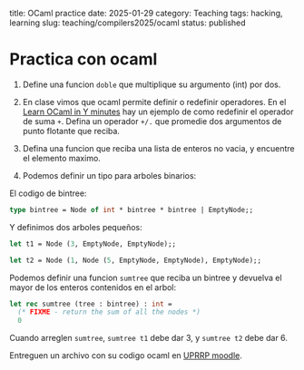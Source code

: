 title: OCaml practice
date: 2025-01-29
category: Teaching
tags: hacking, learning
slug: teaching/compilers2025/ocaml
status: published

# Practica con ocaml

1. Define una funcion `doble` que multiplique su argumento (int) por dos.

1. En clase vimos que ocaml permite definir o redefinir operadores. En
el [Learn OCaml in Y minutes]() hay un ejemplo de como redefinir el operador de
suma `+`. Defina un operador `+/.` que promedie dos argumentos de punto
flotante que reciba.

1. Defina una funcion que reciba una lista de enteros no vacia, y encuentre el elemento maximo.

1. Podemos definir un tipo para arboles binarios:

El codigo de bintree:
```ocaml
type bintree = Node of int * bintree * bintree | EmptyNode;;
```
Y definimos dos arboles pequeños:
```ocaml
let t1 = Node (3, EmptyNode, EmptyNode);;

let t2 = Node (1, Node (5, EmptyNode, EmptyNode), EmptyNode);;
```
Podemos definir una funcion `sumtree` que reciba un bintree y devuelva el mayor de los enteros contenidos en el arbol:
```ocaml
let rec sumtree (tree : bintree) : int =
  (* FIXME - return the sum of all the nodes *)
  0
```
Cuando arreglen `sumtree`, `sumtree t1` debe dar 3, y `sumtree t2` debe dar 6.

Entreguen un archivo con su codigo ocaml en [UPRRP
moodle](https://online.uprrp.edu/).

